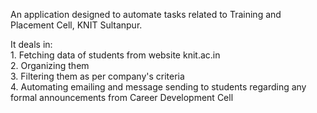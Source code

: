 An application designed to automate tasks related to Training and Placement Cell, KNIT Sultanpur. 

It deals in:</br>
      1. Fetching data of students from website <a href = "knit.ac.in"></a>knit.ac.in </br>
      2. Organizing them </br>
      3. Filtering them as per company's criteria </br>
      4. Automating emailing and message sending to students regarding any formal announcements from Career Development Cell  </br>      
